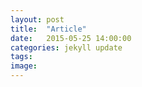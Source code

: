 ```yaml
---
layout: post
title:  "Article"
date:   2015-05-25 14:00:00
categories: jekyll update
tags: 
image: 
---
```




